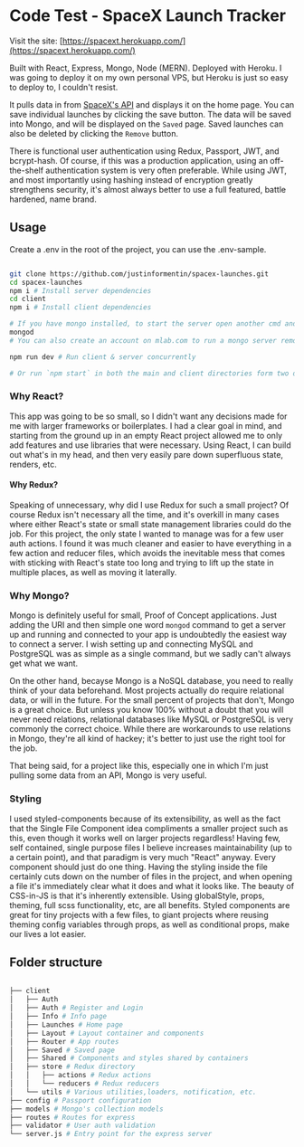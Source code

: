 # Code Test - SpaceX Launch Tracker

Visit the site: [https://spacext.herokuapp.com/](https://spacext.herokuapp.com/)

Built with React, Express, Mongo, Node (MERN). Deployed with Heroku. I was going to deploy it on my own personal VPS, but Heroku is just so easy to deploy to, I couldn't resist.

It pulls data in from [SpaceX's API](https://github.com/r-spacex/SpaceX-API) and displays it on the home page. You can save individual launches by clicking the save button. The data will be saved into Mongo, and will be displayed on the `Saved` page. Saved launches can also be deleted by clicking the `Remove` button.

There is functional user authentication using Redux, Passport, JWT, and bcrypt-hash. Of course, if this was a production application, using an off-the-shelf authentication system is very often preferable. While using JWT, and most importantly using hashing instead of encryption greatly strengthens security, it's almost always better to use a full featured, battle hardened, name brand.

## Usage

Create a .env in the root of the project, you can use the .env-sample.

```bash

git clone https://github.com/justinformentin/spacex-launches.git
cd spacex-launches
npm i # Install server dependencies
cd client
npm i # Install client dependencies

# If you have mongo installed, to start the server open another cmd and run
mongod
# You can also create an account on mlab.com to run a mongo server remoately

npm run dev # Run client & server concurrently

# Or run `npm start` in both the main and client directories form two different cmds

```

### Why React?
This app was going to be so small, so I didn't want any decisions made for me with larger frameworks or boilerplates. I had a clear goal in mind, and starting from the ground up in an empty React project allowed me to only add features and use libraries that were necessary. Using React, I can build out what's in my head, and then very easily pare down superfluous state, renders, etc.

#### Why Redux?
Speaking of unnecessary, why did I use Redux for such a small project? Of course Redux isn't necessary all the time, and it's overkill in many cases where either React's state or small state management libraries could do the job. For this project, the only state I wanted to manage was for a few user auth actions. I found it was much cleaner and easier to have everything in a few action and reducer files, which avoids the inevitable mess that comes with sticking with React's state too long and trying to lift up the state in multiple places, as well as moving it laterally.

### Why Mongo?
Mongo is definitely useful for small, Proof of Concept applications. Just adding the URI and then simple one word `mongod` command to get a server up and running and connected to your app is undoubtedly the easiest way to connect a server. I wish setting up and connecting MySQL and PostgreSQL was as simple as a single command, but we sadly can't always get what we want.

On the other hand, becayse Mongo is a NoSQL database, you need to really think of your data beforehand. Most projects actually do require relational data, or will in the future. For the small percent of projects that don't, Mongo is a great choice. But unless you know 100% without a doubt that you will never need relations, relational databases like MySQL or PostgreSQL is very commonly the correct choice. While there are workarounds to use relations in Mongo, they're all kind of hackey; it's better to just use the right tool for the job.

That being said, for a project like this, especially one in which I'm just pulling some data from an API, Mongo is very useful.

### Styling
I used styled-components because of its extensibility, as well as the fact that the Single File Component idea compliments a smaller project such as this, even though it works well on larger projects regardless! Having few, self contained, single purpose files I believe increases maintainability (up to a certain point), and that paradigm is very much "React" anyway. Every component should just do one thing. Having the styling inside the file certainly cuts down on the number of files in the project, and when opening a file it's immediately clear what it does and what it looks like. The beauty of CSS-in-JS is that it's inherently extensible. Using globalStyle, props, theming, full scss functionality, etc, are all benefits. Styled components are great for tiny projects with a few files, to giant projects where reusing theming config variables through props, as well as conditional props, make our lives a lot easier.

## Folder structure
```bash

├── client
│   ├── Auth
│   ├── Auth # Register and Login
│   ├── Info # Info page
│   ├── Launches # Home page
│   ├── Layout # Layout container and components
│   ├── Router # App routes
│   ├── Saved # Saved page
│   ├── Shared # Components and styles shared by containers
│   ├── store # Redux directory
│   │   ├── actions # Redux actions
│   │   └── reducers # Redux reducers
│   └── utils # Various utilities,loaders, notification, etc.
├── config # Passport configuration
├── models # Mongo's collection models
├── routes # Routes for express
├── validator # User auth validation
└── server.js # Entry point for the express server
```